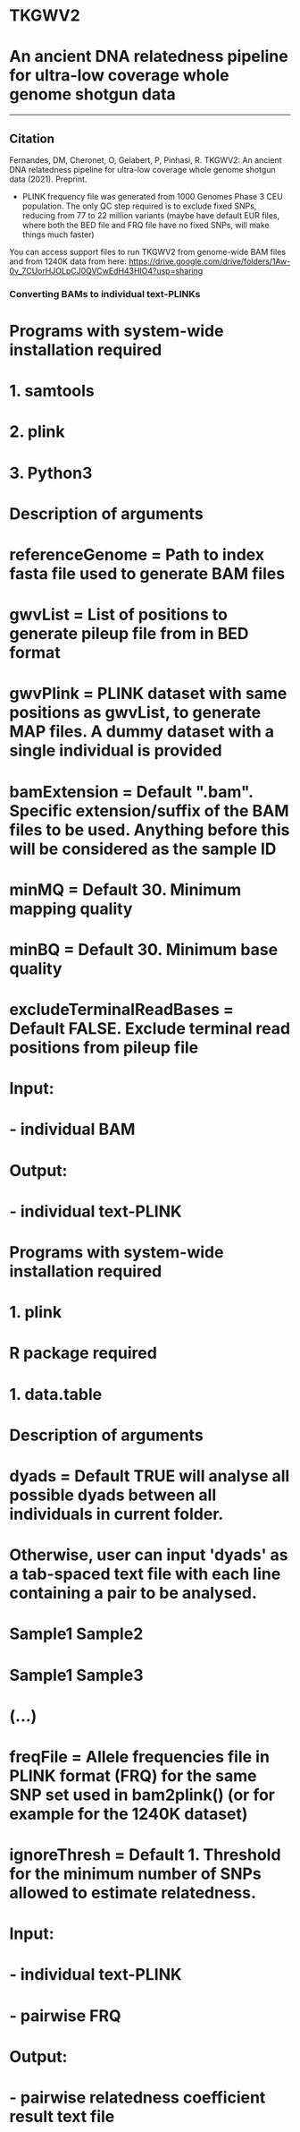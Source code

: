 # TKGWV2
# An ancient DNA relatedness pipeline for ultra-low coverage whole genome shotgun data
***
## Citation
Fernandes, DM, Cheronet, O, Gelabert, P, Pinhasi, R. TKGWV2: An ancient DNA relatedness pipeline for ultra-low coverage whole genome shotgun data (2021). Preprint.







- PLINK frequency file was generated from 1000 Genomes Phase 3 CEU population. The only QC step required is to exclude fixed SNPs, reducing from 77 to 22 million variants
(maybe have default EUR files, where both the BED file and FRQ file have no fixed SNPs, will make things much faster)




You can access support files to run TKGWV2 from genome-wide BAM files and from 1240K data from here:
https://drive.google.com/drive/folders/1Aw-0v_7CUorHJOLpCJ0QVCwEdH43HlO4?usp=sharing

### Converting BAMs to individual text-PLINKs
# Programs with system-wide installation required # 
# 1. samtools
# 2. plink
# 3. Python3
#
# Description of arguments #
# referenceGenome = Path to index fasta file used to generate BAM files
# gwvList = List of positions to generate pileup file from in BED format
# gwvPlink = PLINK dataset with same positions as gwvList, to generate MAP files. A dummy dataset with a single individual is provided
# bamExtension = Default ".bam". Specific extension/suffix of the BAM files to be used. Anything before this will be considered as the sample ID
# minMQ = Default 30. Minimum mapping quality
# minBQ = Default 30. Minimum base quality
# excludeTerminalReadBases = Default FALSE. Exclude terminal read positions from pileup file
#
# Input:
# - individual BAM
# Output:
# - individual text-PLINK




# Programs with system-wide installation required # 
# 1. plink
# R package required # 
# 1. data.table  
#
# Description of arguments #
# dyads = Default TRUE will analyse all possible dyads between all individuals in current folder.
#         Otherwise, user can input 'dyads' as a tab-spaced text file with each line containing a pair to be analysed.
#         Sample1 Sample2
#         Sample1 Sample3
#         (...)
# freqFile = Allele frequencies file in PLINK format (FRQ) for the same SNP set used in bam2plink() (or for example for the 1240K dataset)
# ignoreThresh = Default 1. Threshold for the minimum number of SNPs allowed to estimate relatedness.
#
# Input:
# - individual text-PLINK
# - pairwise FRQ
# Output:
# - pairwise relatedness coefficient result text file  
